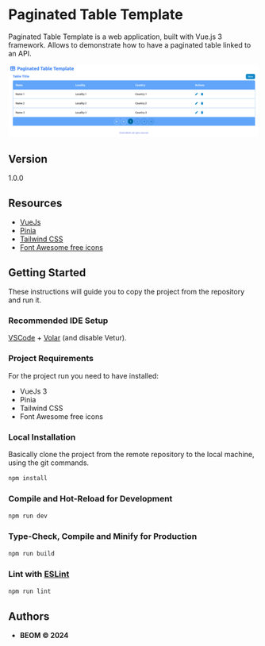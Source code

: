 # Paginated Table Template

Paginated Table Template is a web application, built with Vue.js 3 framework.
Allows to demonstrate how to have a paginated table linked to an API.

![Paginated Table Sample](./documentation/images/PaginatedTableSample.png)

## Version

1.0.0

## Resources

- [VueJs](https://vuejs.org/guide/introduction.html)
- [Pinia](https://pinia.vuejs.org/introduction.html)
- [Tailwind CSS](https://v2.tailwindcss.com/docs)
- [Font Awesome free icons](https://fontawesome.com/search?o=r&m=free)

## Getting Started

These instructions will guide you to copy the project from the repository and run it.

### Recommended IDE Setup

[VSCode](https://code.visualstudio.com/) + [Volar](https://marketplace.visualstudio.com/items?itemName=Vue.volar) (and disable Vetur).

### Project Requirements

For the project run you need to have installed:

- VueJs 3
- Pinia
- Tailwind CSS
- Font Awesome free icons

### Local Installation

Basically clone the project from the remote repository to the local machine, using the git commands.

```sh
npm install
```

### Compile and Hot-Reload for Development

```sh
npm run dev
```

### Type-Check, Compile and Minify for Production

```sh
npm run build
```

### Lint with [ESLint](https://eslint.org/)

```sh
npm run lint
```

## Authors

- **BEOM &copy; 2024**

